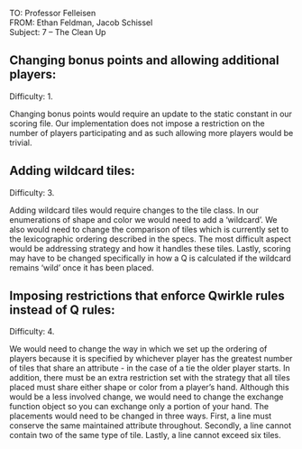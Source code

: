 TO: Professor Felleisen\
FROM: Ethan Feldman, Jacob Schissel \
Subject: 7 – The Clean Up



## Changing bonus points and allowing additional players:

Difficulty: 1.

Changing bonus points would require an update to the static constant in our scoring file. Our implementation does not impose a restriction on the number of players participating and as such allowing more players would be trivial.


## Adding wildcard tiles: 

Difficulty: 3.

Adding wildcard tiles would require changes to the tile class. In our enumerations of shape and color we would need to add a ‘wildcard’. We also would need to change the comparison of tiles which is currently set to the lexicographic ordering described in the specs. The most difficult aspect would be addressing strategy and how it handles these tiles. Lastly, scoring may have to be changed specifically in how a Q is calculated if the wildcard remains ‘wild’ once it has been placed.


## Imposing restrictions that enforce Qwirkle rules instead of Q rules: 

Difficulty: 4. 

We would need to change the way in which we set up the ordering of players because it is specified by whichever player has the greatest number of tiles that share an attribute - in the case of a tie the older player starts. In addition, there must be an extra restriction set with the strategy that all tiles placed must share either shape or color from a player’s hand. Although this would be a less involved change, we would need to change the exchange function object so you can exchange only a portion of your hand. The placements would need to be changed in three ways. First, a line must conserve the same maintained attribute throughout. Secondly, a line cannot contain two of the same type of tile. Lastly, a line cannot exceed six tiles. 
